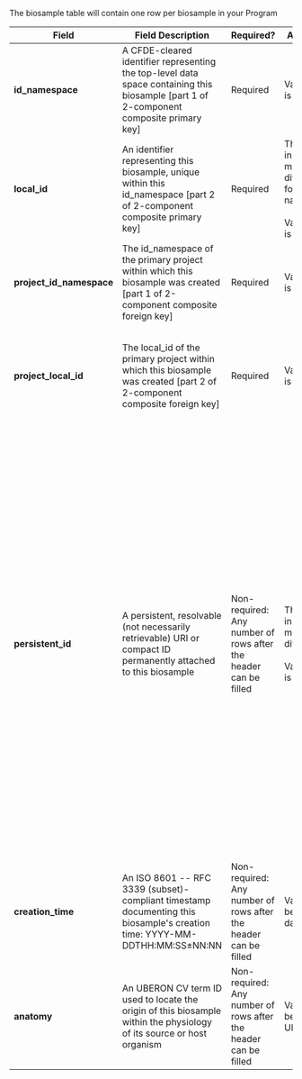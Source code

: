 The biosample table will contain one row per biosample in your Program

Field | Field Description | Required? |  Attributes | Extra Info 
------|-------------------|-----------|-------------|------------
**id_namespace** | A CFDE-cleared identifier representing the top-level data space containing this biosample [part 1 of 2-component composite primary key] | Required | Value type is string | If you have not implemented multiple namespaces every row will have the same value
**local_id** | An identifier representing this biosample, unique within this id_namespace [part 2 of 2-component composite primary key] | Required |  The value in each row must be different for a given namespace <br /> <br /> Value type is string
**project_id_namespace** | The id_namespace of the primary project within which this biosample was created [part 1 of 2-component composite foreign key] | Required| Value type is string | If you have not implemented multiple namespaces, this will be the same as id_namespace. 
**project_local_id** | The local_id of the primary project within which this biosample was created [part 2 of 2-component composite foreign key] | Required | Value type is string | For each row (each biosample), this will be the value of 'local_id' in the [project table](./TableInfo:-project.tsv) for the project this biosample came from
**persistent_id** | A persistent, resolvable (not necessarily retrievable) URI or compact ID permanently attached to this biosample | Non-required: Any number of rows after the header can be filled | The value in each row must be different<br /> <br /> Value type is string | Meant to serve as a permanent address to which landing pages (which summarize metadata associated with this file) and other relevant annotations and functions can optionally be attached, including information enabling resolution to a network location from which the file can be downloaded. <br /><br />**Actual network locations must not be embedded directly within this identifier: one level of indirection is required in order to protect persistent_id values from changes in network location over time as files are moved around.**
**creation_time** | An ISO 8601 -- RFC 3339 (subset)-compliant timestamp documenting this biosample's creation time: YYYY-MM-DDTHH:MM:SS±NN:NN | Non-required: Any number of rows after the header can be filled |  Value must be datetime | Example valid dates: <br />`2021-01-08`<br /> `2021-01-08T00:45:40Z`<br /> `2021-01-08T00:45:40+00:00`
**anatomy** | An UBERON CV term ID used to locate the origin of this biosample within the physiology of its source or host organism | Non-required: Any number of rows after the header can be filled |  Value must be a valid UBERON ID  | [UBERON lookup service](https://www.ebi.ac.uk/ols/ontologies/uberon) <br /> Example valid UBERON IDs: <br />`UBERON:0001988`<br /> `UBERON:0001052`<br /> `UBERON:0006956`
